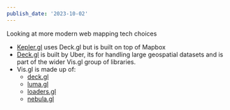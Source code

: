 ```yaml
---
publish_date: '2023-10-02'
---
```

Looking at more modern web mapping tech choices

- [Kepler.gl](https://github.com/keplergl/kepler.gl) uses Deck.gl but is built on top of Mapbox
- [Deck.gl](https://github.com/visgl/deck.gl) is built by Uber, its for handling large geospatial datasets and is part of the wider Vis.gl group of libraries.
- Vis.gl is made up of: 
    - [deck.gl](https://deck.gl/)
    - [luma.gl](https://luma.gl/)
    - [loaders.gl](https://loaders.gl/)
    - [nebula.gl](https://nebula.gl/)
